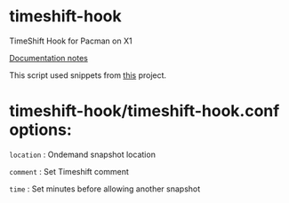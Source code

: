 # timeshift-hook
TimeShift Hook for Pacman on X1

[Documentation notes](https://doc.nnserver.ca/books/x1-carbon-6th-gen/page/timeshift-hook)

This script used snippets from [this](https://doc.nnserver.ca/books/x1-carbon-6th-gen/page/timeshift-hook) project.


# timeshift-hook/timeshift-hook.conf options:
`location` : Ondemand snapshot location 

`comment` : Set Timeshift comment

`time` : Set minutes before allowing another snapshot
